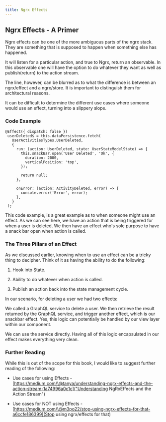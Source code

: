 ```yaml
---
title: Ngrx Effects
---
```


Ngrx Effects - A Primer
-----------------------

Ngrx effects can be one of the more ambiguous parts of the ngrx stack.
They are something that is supposed to happen when something else has
happened.

It will listen for a particular action, and true to Ngrx, return an
observable. In this observable one will have the option to do whatever
they want as well as publish(return) to the action stream.

The line, however, can be blurred as to what the difference is between
an ngrx/effect and a ngrx/store. It is important to distinguish them for
architectural reasons.

It can be difficult to determine the different use cases where someone
would use an effect, turning into a slippery slope.

###  Code Example 

    @Effect({ dispatch: false })
     userDeleted$ = this.dataPersistence.fetch(
       UserActivitiesTypes.UserDeleted,
       {
         run: (action: UserDeleted, state: UserStateModelState) => {
           this.snackBar.open('User Deleted', 'Ok', {
             duration: 2000,
             verticalPosition: 'top',
           });

           return null;
         },

         onError: (action: ActivityDeleted, error) => {
           console.error('Error', error);
         },
       }
     );

This code example, is a great example as to when someone might use an
effect. As we can see here, we have an action that is being triggered
for when a user is deleted. We then have an effect who's sole purpose to
have a snack bar open when action is called.

###  The Three Pillars of an Effect 

As we discussed earlier, knowing when to use an effect can be a tricky
thing to decipher. Think of it as having the ability to do the
following:

1.  Hook into State.

2.  Ability to do whatever when action is called.

3.  Publish an action back into the state management cycle.

In our scenario, for deleting a user we had two effects:

We called a GraphQL service to delete a user. We then retrieve the
result returned by the GraphQL service, and trigger another effect,
which is our snackbar effect. Yes, this logic can potentially be handled
by our view layer within our component.

We can use the service directly. Having all of this logic encapsulated
in our effect makes everything very clean.

###  Further Reading 

While this is out of the scope for this book, I would like to suggest
further reading of the following:

-   Use cases for using Effects -
    [https://medium.com/\@tanya/understanding-ngrx-effects-and-the-action-stream-1a74996a0c1c]("Understanding NgRxEffects and the Action Stream")

-   Use cases for NOT using Effects -
    [https://medium.com/\@m3po22/stop-using-ngrx-effects-for-that-a6ccfe186399](Stop using ngrx/effects for that)
